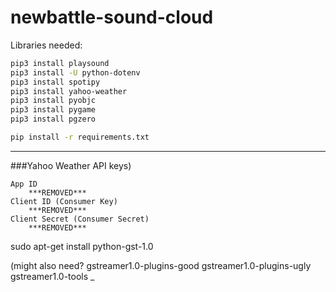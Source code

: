 # newbattle-sound-cloud

Libraries needed:
```sh
pip3 install playsound
pip3 install -U python-dotenv
pip3 install spotipy
pip3 install yahoo-weather
pip3 install pyobjc
pip3 install pygame
pip3 install pgzero
```

```sh
pip install -r requirements.txt
```



---

###Yahoo Weather API keys)
```
App ID
    ***REMOVED***
Client ID (Consumer Key)
    ***REMOVED***
Client Secret (Consumer Secret)
    ***REMOVED***
```


sudo apt-get install python-gst-1.0

(might also need? gstreamer1.0-plugins-good gstreamer1.0-plugins-ugly gstreamer1.0-tools _
